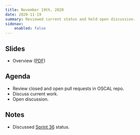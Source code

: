 ```yaml
---
title: November 19th, 2020
date: 2020-11-19
summary: Reviewed current status and held open discussion.
sidenav:
    enabled: false
---
```


## Slides

- Overview ([PDF](../slides-2020-11-19.pdf))

## Agenda

- Review closed and open pull requests in OSCAL repo.
- Discuss current work.
- Open discussion.

## Notes

- Discussed [Sprint 36](https://github.com/usnistgov/OSCAL/projects/35) status.
